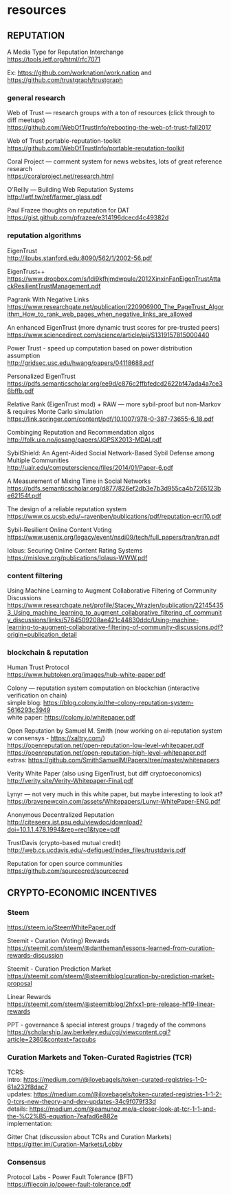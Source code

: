 # resources

## REPUTATION

A Media Type for Reputation Interchange  
https://tools.ietf.org/html/rfc7071  

Ex: https://github.com/worknation/work.nation  and https://github.com/trustgraph/trustgraph  

### general research

Web of Trust — research groups with a ton of resources (click through to diff meetups)    
https://github.com/WebOfTrustInfo/rebooting-the-web-of-trust-fall2017

Web of Trust portable-reputation-toolkit  
https://github.com/WebOfTrustInfo/portable-reputation-toolkit  

Coral Project — comment system for news websites, lots of great reference research  
https://coralproject.net/research.html  

O'Reilly — Building Web Reputation Systems  
http://wtf.tw/ref/farmer_glass.pdf  

Paul Frazee thoughts on reputation for DAT  
https://gist.github.com/pfrazee/e314196dcecd4c49382d  

### reputation algorithms

EigenTrust  
http://ilpubs.stanford.edu:8090/562/1/2002-56.pdf  

EigenTrust++  
https://www.dropbox.com/s/ldi9kfhjmdwpule/2012XinxinFanEigenTrustAttackResilientTrustManagement.pdf  

Pagrank With Negative Links 
https://www.researchgate.net/publication/220906900_The_PageTrust_Algorithm_How_to_rank_web_pages_when_negative_links_are_allowed  

An enhanced EigenTrust (more dynamic trust scores for pre-trusted peers)  
https://www.sciencedirect.com/science/article/pii/S1319157815000440  

Power Trust - speed up computation based on power distribution assumption    
http://gridsec.usc.edu/hwang/papers/04118688.pdf  

Personalized EigenTrust  
https://pdfs.semanticscholar.org/ee9d/c876c2ffbfedcd2622bf47ada4a7ce36bffb.pdf  

Relative Rank (EigenTrust mod) + RAW — more sybil-proof but non-Markov & requires Monte Carlo simulation     
https://link.springer.com/content/pdf/10.1007/978-0-387-73655-6_18.pdf  

Combinging Reputation and Recommendation algos  
http://folk.uio.no/josang/papers/JGPSX2013-MDAI.pdf  

SybilShield: An Agent-Aided Social Network-Based Sybil Defense among Multiple Communities   
http://ualr.edu/computerscience/files/2014/01/Paper-6.pdf

A Measurement of Mixing Time in Social Networks  
https://pdfs.semanticscholar.org/d877/826ef2db3e7b3d955ca4b7265123be62154f.pdf

The design of a reliable reputation system  
https://www.cs.ucsb.edu/~ravenben/publications/pdf/reputation-ecrj10.pdf

Sybil-Resilient Online Content Voting  
https://www.usenix.org/legacy/event/nsdi09/tech/full_papers/tran/tran.pdf  

Iolaus: Securing Online Content Rating Systems  
https://mislove.org/publications/Iolaus-WWW.pdf  

### content filtering  

Using Machine Learning to Augment Collaborative
Filtering of Community Discussions  
https://www.researchgate.net/profile/Stacey_Wrazien/publication/221454353_Using_machine_learning_to_augment_collaborative_filtering_of_community_discussions/links/5764509208ae421c44830ddc/Using-machine-learning-to-augment-collaborative-filtering-of-community-discussions.pdf?origin=publication_detail  

### blockchain & reputation

Human Trust Protocol  
https://www.hubtoken.org/images/hub-white-paper.pdf

Colony — reputation system computation on blockchian (interactive verification on chain)  
simple blog: https://blog.colony.io/the-colony-reputation-system-5616293c3949  
white paper: https://colony.io/whitepaper.pdf  

Open Reputation by Samuel M. Smith (now working on ai-reputation system w consensys - https://xaltry.com/)  
https://openreputation.net/open-reputation-low-level-whitepaper.pdf  
https://openreputation.net/open-reputation-high-level-whitepaper.pdf  
extras: https://github.com/SmithSamuelM/Papers/tree/master/whitepapers  

Verity White Paper (also using EigenTrust, but diff cryptoeconomics)  
http://verity.site/Verity-Whitepaper-Final.pdf  

Lynyr — not very much in this white paper, but maybe interesting to look at?  
https://bravenewcoin.com/assets/Whitepapers/Lunyr-WhitePaper-ENG.pdf  

Anonymous Decentralized Reputation  
http://citeseerx.ist.psu.edu/viewdoc/download?doi=10.1.1.478.1994&rep=rep1&type=pdf  

TrustDavis (crypto-based mutual credit)  
http://web.cs.ucdavis.edu/~defigued/index_files/trustdavis.pdf  

Reputation for open source communities  
https://github.com/sourcecred/sourcecred  

## CRYPTO-ECONOMIC INCENTIVES  

### Steem  
https://steem.io/SteemWhitePaper.pdf  

Steemit - Curation (Voting) Rewards  
https://steemit.com/steem/@dantheman/lessons-learned-from-curation-rewards-discussion  

Steemit - Curation Prediction Market   
https://steemit.com/steem/@steemitblog/curation-by-prediction-market-proposal  

Linear Rewards  
https://steemit.com/steem/@steemitblog/2hfxx1-pre-release-hf19-linear-rewards  

PPT - governance & special interest groups / tragedy of the commons  
https://scholarship.law.berkeley.edu/cgi/viewcontent.cgi?article=2360&context=facpubs  

### Curation Markets and Token-Curated Ragistries (TCR)

TCRS:  
intro: https://medium.com/@ilovebagels/token-curated-registries-1-0-61a232f8dac7  
updates:  https://medium.com/@ilovebagels/token-curated-registries-1-1-2-0-tcrs-new-theory-and-dev-updates-34c9f079f33d  
details: https://medium.com/@eamunoz.me/a-closer-look-at-tcr-1-1-and-the-%C2%B5-equation-7eafad6e882e  
implementation:  

Gitter Chat (discussion about TCRs and Curation Markets)  
https://gitter.im/Curation-Markets/Lobby

### Consensus  
Protocol Labs - Power Fault Tolerance  (BFT)  
https://filecoin.io/power-fault-tolerance.pdf  


